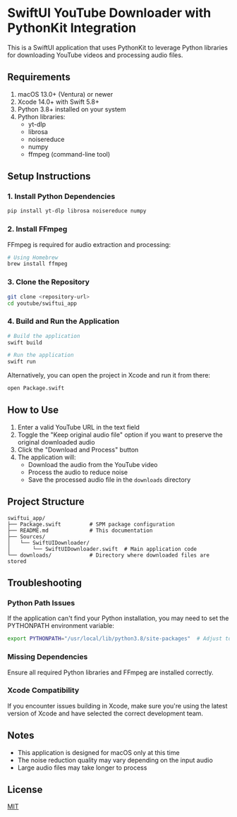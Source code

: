 # SwiftUI YouTube Downloader with PythonKit Integration

This is a SwiftUI application that uses PythonKit to leverage Python libraries for downloading YouTube videos and processing audio files.

## Requirements

1. macOS 13.0+ (Ventura) or newer
2. Xcode 14.0+ with Swift 5.8+
3. Python 3.8+ installed on your system
4. Python libraries:
   - yt-dlp
   - librosa
   - noisereduce
   - numpy
   - ffmpeg (command-line tool)

## Setup Instructions

### 1. Install Python Dependencies

```bash
pip install yt-dlp librosa noisereduce numpy
```

### 2. Install FFmpeg

FFmpeg is required for audio extraction and processing:

```bash
# Using Homebrew
brew install ffmpeg
```

### 3. Clone the Repository

```bash
git clone <repository-url>
cd youtube/swiftui_app
```

### 4. Build and Run the Application

```bash
# Build the application
swift build

# Run the application
swift run
```

Alternatively, you can open the project in Xcode and run it from there:

```bash
open Package.swift
```

## How to Use

1. Enter a valid YouTube URL in the text field
2. Toggle the "Keep original audio file" option if you want to preserve the original downloaded audio
3. Click the "Download and Process" button
4. The application will:
   - Download the audio from the YouTube video
   - Process the audio to reduce noise
   - Save the processed audio file in the `downloads` directory

## Project Structure

```
swiftui_app/
├── Package.swift         # SPM package configuration
├── README.md             # This documentation
├── Sources/
│   └── SwiftUIDownloader/
│       └── SwiftUIDownloader.swift  # Main application code
└── downloads/            # Directory where downloaded files are stored
```

## Troubleshooting

### Python Path Issues

If the application can't find your Python installation, you may need to set the PYTHONPATH environment variable:

```bash
export PYTHONPATH="/usr/local/lib/python3.8/site-packages"  # Adjust to your Python version
```

### Missing Dependencies

Ensure all required Python libraries and FFmpeg are installed correctly.

### Xcode Compatibility

If you encounter issues building in Xcode, make sure you're using the latest version of Xcode and have selected the correct development team.

## Notes

- This application is designed for macOS only at this time
- The noise reduction quality may vary depending on the input audio
- Large audio files may take longer to process

## License

[MIT](LICENSE)